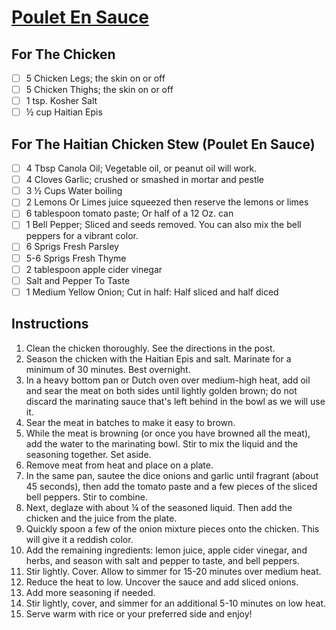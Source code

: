 # [Poulet En Sauce](https://www.savorythoughts.com/poulet-en-sauce-recipe/#recipe)


## For The Chicken
- [ ] 5 Chicken Legs; the skin on or off
- [ ] 5 Chicken Thighs; the skin on or off
- [ ] 1 tsp. Kosher Salt
- [ ] ½ cup Haitian Epis

## For The Haitian Chicken Stew (Poulet En Sauce)
- [ ] 4 Tbsp Canola Oil; Vegetable oil, or peanut oil will work.
- [ ] 4 Cloves Garlic; crushed or smashed in mortar and pestle
- [ ] 3 ½ Cups Water boiling
- [ ] 2 Lemons Or Limes juice squeezed then reserve the lemons or limes
- [ ] 6 tablespoon tomato paste; Or half of a 12 Oz. can
- [ ] 1 Bell Pepper; Sliced and seeds removed. You can also mix the bell peppers for a vibrant color.
- [ ] 6 Sprigs Fresh Parsley
- [ ] 5-6 Sprigs Fresh Thyme
- [ ] 2 tablespoon apple cider vinegar
- [ ] Salt and Pepper To Taste
- [ ] 1 Medium Yellow Onion; Cut in half: Half sliced and half diced

## Instructions
1. Clean the chicken thoroughly. See the directions in the post.
2. Season the chicken with the Haitian Epis and salt. Marinate for a minimum of 30 minutes. Best overnight.
3. In a heavy bottom pan or Dutch oven over medium-high heat, add oil and sear the meat on both sides until lightly golden brown; do not discard the marinating sauce that's left behind in the bowl as we will use it.
4. Sear the meat in batches to make it easy to brown.
5. While the meat is browning (or once you have browned all the meat), add the water to the marinating bowl. Stir to mix the liquid and the seasoning together. Set aside.
6. Remove meat from heat and place on a plate.
7. In the same pan, sautee the dice onions and garlic until fragrant (about 45 seconds), then add the tomato paste and a few pieces of the sliced bell peppers. Stir to combine.
8. Next, deglaze with about ¼ of the seasoned liquid. Then add the chicken and the juice from the plate.
9. Quickly spoon a few of the onion mixture pieces onto the chicken. This will give it a reddish color.
10. Add the remaining ingredients: lemon juice, apple cider vinegar, and herbs, and season with salt and pepper to taste, and bell peppers.
11. Stir lightly. Cover. Allow to simmer for 15-20 minutes over medium heat.
12. Reduce the heat to low. Uncover the sauce and add sliced onions.
13. Add more seasoning if needed.
14. Stir lightly, cover, and simmer for an additional 5-10 minutes on low heat.
15. Serve warm with rice or your preferred side and enjoy!